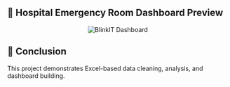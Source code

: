 
## 📸  Hospital Emergency Room Dashboard Preview  
<p align="center">
  <img src="https://github.com/Anitha812/excel-projects/blob/838d8919705ddba4312ed37fd38b3111318d91bb/Hospital%20Emergency%20Room%20Data/Hospital%20Dashboard%20Final%20.jpg

" alt="BlinkIT Dashboard" width="600"/>
</p>  

## 🎯 Conclusion  
This project demonstrates Excel-based data cleaning, analysis, and dashboard building.  
